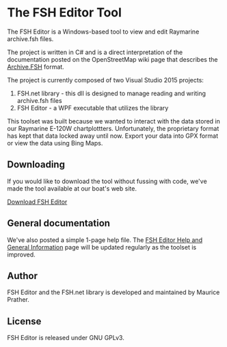 # The FSH Editor Tool

The FSH Editor is a Windows-based tool to view and edit Raymarine archive.fsh files.

The project is written in C# and is a direct interpretation of the documentation posted on the OpenStreetMap wiki page that describes the [Archive.FSH](https://wiki.openstreetmap.org/wiki/ARCHIVE.FSH) format. 

The project is currently composed of two Visual Studio 2015 projects:

1. FSH.net library - this dll is designed to manage reading and writing archive.fsh files
2. FSH Editor - a WPF executable that utilizes the library 

This toolset was built because we wanted to interact with the data stored in our Raymarine E-120W chartplottters. Unfortunately, the proprietary format has kept that data locked away until now. Export your data into GPX format or view the data using Bing Maps.

## Downloading 
If you would like to download the tool without fussing with code, we've made the tool available at our boat's web site.

[Download FSH Editor](http://www.okeanvoyaging.com/fsh-editor-download)


## General documentation
We've also posted a simple 1-page help file. The [FSH Editor Help and General Information](http://www.okeanvoyaging.com/fsh-editor-help-and-general-information) page will be updated regularly as the toolset is improved.


## Author
FSH Editor and the FSH.net library is developed and maintained by Maurice Prather.

## License
FSH Editor is released under GNU GPLv3.
